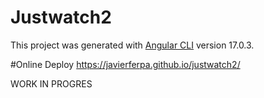 # Justwatch2
This project was generated with [Angular CLI](https://github.com/angular/angular-cli) version 17.0.3.

#Online Deploy
https://javierferpa.github.io/justwatch2/

WORK IN PROGRES
